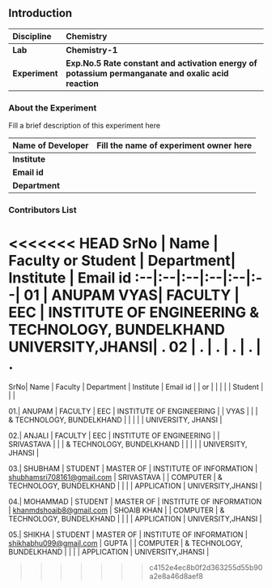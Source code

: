 ## Introduction


<b>Discipline | <b>Chemistry
:--|:--|
<b> Lab | <b> Chemistry-1
<b> Experiment|     <b> Exp.No.5 Rate constant and activation energy of potassium permanganate and oxalic acid reaction

### About the Experiment 

Fill a brief description of this experiment here

<b>Name of Developer | <b> Fill the name of experiment owner here 
:--|:--|
<b> Institute | <b>  
<b> Email id|     <b>  
<b> Department |  

### Contributors List

<<<<<<< HEAD
SrNo | Name | Faculty or Student | Department| Institute | Email id
:--|:--|:--|:--|:--|:--|
01 | ANUPAM VYAS| FACULTY | EEC | INSTITUTE OF ENGINEERING & TECHNOLOGY, BUNDELKHAND UNIVERSITY,JHANSI| .
02 | . | . | . | . | .
=======
SrNo| Name        | Faculty  | Department     | Institute                 | Email id
    |             | or       |                |                           |
    |             | Student  |                |                           |

 01.| ANUPAM      | FACULTY  | EEC            | INSTITUTE OF ENGINEERING  |
    | VYAS        |          |                | & TECHNOLOGY, BUNDELKHAND |
    |             |          |                | UNIVERSITY, JHANSI        |
 
 02.| ANJALI      | FACULTY  | EEC            | INSTITUTE OF ENGINEERING  |
    | SRIVASTAVA  |          |                | & TECHNOLOGY, BUNDELKHAND |
    |             |          |                | UNIVERSITY, JHANSI        |

 03.| SHUBHAM     | STUDENT  | MASTER OF      | INSTITUTE OF INFORMATION  | shubhamsri708161@gmail.com
    | SRIVASTAVA  |          | COMPUTER       | & TECHNOLOGY, BUNDELKHAND |
    |             |          | APPLICATION    | UNIVERSITY,JHANSI         |               

 04.| MOHAMMAD    | STUDENT  | MASTER OF      | INSTITUTE OF INFORMATION  | khanmdshoaib8@gmail.com
    | SHOAIB KHAN |          | COMPUTER       | & TECHNOLOGY, BUNDELKHAND |
    |             |          | APPLICATION    | UNIVERSITY,JHANSI         |

 05.| SHIKHA      | STUDENT  | MASTER OF      | INSTITUTE OF INFORMATION  | shikhabhu099@gmail.com
    | GUPTA       |          | COMPUTER       | & TECHNOLOGY, BUNDELKHAND |
    |             |          | APPLICATION    | UNIVERSITY,JHANSI         |
>>>>>>> c4152e4ec8b0f2d363255d55b90a2e8a46d8aef8
